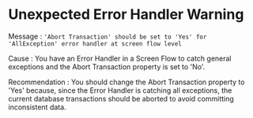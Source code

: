 # Unexpected Error Handler Warning

Message
:   `'Abort Transaction' should be set to 'Yes' for 'AllException' error handler at screen flow level`

Cause
:   You have an Error Handler in a Screen Flow to catch general exceptions and the Abort Transaction property is set to 'No'.

Recommendation
:   You should change the Abort Transaction property to 'Yes' because, since the Error Handler is catching all exceptions, the current database transactions should be aborted to avoid committing  inconsistent data.
